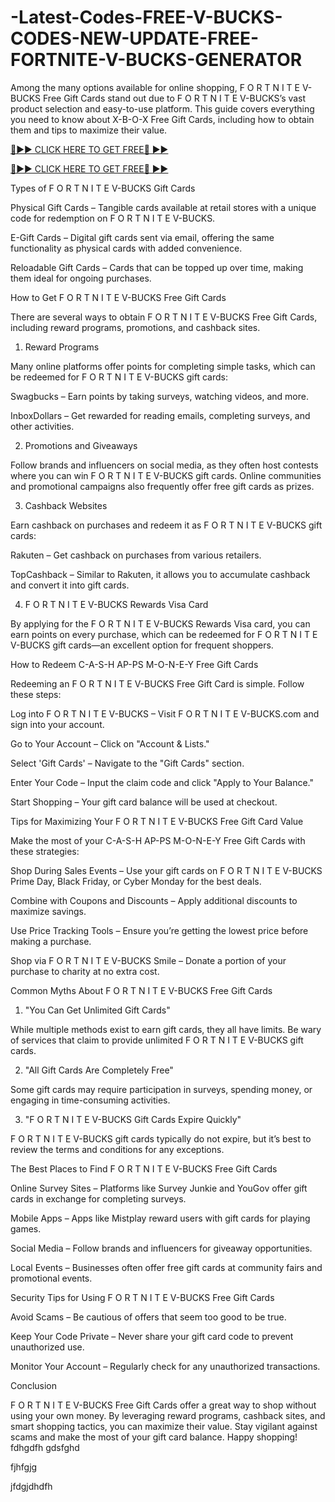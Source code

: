 # -Latest-Codes-FREE-V-BUCKS-CODES-NEW-UPDATE-FREE-FORTNITE-V-BUCKS-GENERATOR

Among the many options available for online shopping, F O R T N I T E V-BUCKS Free Gift Cards stand out due to F O R T N I T E V-BUCKS’s vast product selection and easy-to-use platform. This guide covers everything you need to know about X-B-O-X Free Gift Cards, including how to obtain them and tips to maximize their value.

[🔴►► CLICK HERE TO GET FREE🔴 ►►](https://appbitly.com/V-Bucks-Generator)

[🔴►► CLICK HERE TO GET FREE🔴 ►►](https://appbitly.com/V-Bucks-Generator)

Types of F O R T N I T E V-BUCKS Gift Cards

Physical Gift Cards – Tangible cards available at retail stores with a unique code for redemption on F O R T N I T E V-BUCKS.

E-Gift Cards – Digital gift cards sent via email, offering the same functionality as physical cards with added convenience.

Reloadable Gift Cards – Cards that can be topped up over time, making them ideal for ongoing purchases.

How to Get F O R T N I T E V-BUCKS Free Gift Cards

There are several ways to obtain F O R T N I T E V-BUCKS Free Gift Cards, including reward programs, promotions, and cashback sites.

1. Reward Programs

Many online platforms offer points for completing simple tasks, which can be redeemed for F O R T N I T E V-BUCKS gift cards:

Swagbucks – Earn points by taking surveys, watching videos, and more.

InboxDollars – Get rewarded for reading emails, completing surveys, and other activities.

2. Promotions and Giveaways

Follow brands and influencers on social media, as they often host contests where you can win F O R T N I T E V-BUCKS gift cards. Online communities and promotional campaigns also frequently offer free gift cards as prizes.

3. Cashback Websites

Earn cashback on purchases and redeem it as F O R T N I T E V-BUCKS gift cards:

Rakuten – Get cashback on purchases from various retailers.

TopCashback – Similar to Rakuten, it allows you to accumulate cashback and convert it into gift cards.

4. F O R T N I T E V-BUCKS Rewards Visa Card

By applying for the F O R T N I T E V-BUCKS Rewards Visa card, you can earn points on every purchase, which can be redeemed for F O R T N I T E V-BUCKS gift cards—an excellent option for frequent shoppers.

How to Redeem C-A-S-H AP-PS M-O-N-E-Y Free Gift Cards

Redeeming an F O R T N I T E V-BUCKS Free Gift Card is simple. Follow these steps:

Log into F O R T N I T E V-BUCKS – Visit F O R T N I T E V-BUCKS.com and sign into your account.

Go to Your Account – Click on "Account & Lists."

Select 'Gift Cards' – Navigate to the "Gift Cards" section.

Enter Your Code – Input the claim code and click "Apply to Your Balance."

Start Shopping – Your gift card balance will be used at checkout.

Tips for Maximizing Your F O R T N I T E V-BUCKS Free Gift Card Value

Make the most of your C-A-S-H AP-PS M-O-N-E-Y Free Gift Cards with these strategies:

Shop During Sales Events – Use your gift cards on F O R T N I T E V-BUCKS Prime Day, Black Friday, or Cyber Monday for the best deals.

Combine with Coupons and Discounts – Apply additional discounts to maximize savings.

Use Price Tracking Tools – Ensure you’re getting the lowest price before making a purchase.

Shop via F O R T N I T E V-BUCKS Smile – Donate a portion of your purchase to charity at no extra cost.

Common Myths About F O R T N I T E V-BUCKS Free Gift Cards

1. "You Can Get Unlimited Gift Cards"

While multiple methods exist to earn gift cards, they all have limits. Be wary of services that claim to provide unlimited F O R T N I T E V-BUCKS gift cards.

2. "All Gift Cards Are Completely Free"

Some gift cards may require participation in surveys, spending money, or engaging in time-consuming activities.

3. "F O R T N I T E V-BUCKS Gift Cards Expire Quickly"

F O R T N I T E V-BUCKS gift cards typically do not expire, but it’s best to review the terms and conditions for any exceptions.

The Best Places to Find F O R T N I T E V-BUCKS Free Gift Cards

Online Survey Sites – Platforms like Survey Junkie and YouGov offer gift cards in exchange for completing surveys.

Mobile Apps – Apps like Mistplay reward users with gift cards for playing games.

Social Media – Follow brands and influencers for giveaway opportunities.

Local Events – Businesses often offer free gift cards at community fairs and promotional events.

Security Tips for Using F O R T N I T E V-BUCKS Free Gift Cards

Avoid Scams – Be cautious of offers that seem too good to be true.

Keep Your Code Private – Never share your gift card code to prevent unauthorized use.

Monitor Your Account – Regularly check for any unauthorized transactions.

Conclusion

F O R T N I T E V-BUCKS Free Gift Cards offer a great way to shop without using your own money. By leveraging reward programs, cashback sites, and smart shopping tactics, you can maximize their value. Stay vigilant against scams and make the most of your gift card balance. Happy shopping!
fdhgdfh
gdsfghd


fjhfgjg

jfdgjdhdfh
